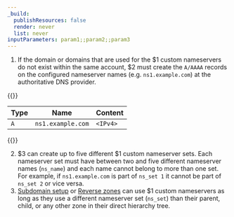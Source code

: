 ```yaml
---
_build:
  publishResources: false
  render: never
  list: never
inputParameters: param1;;param2;;param3
---
```


1. If the domain or domains that are used for the $1 custom nameservers do not exist within the same account, $2 must create the `A/AAAA` records on the configured nameserver names (e.g. `ns1.example.com`) at the authoritative DNS provider.

  {{<example>}}

  | Type | Name | Content |
  | --- | --- | --- |
  | `A` | `ns1.example.com` | `<IPv4>` |

  {{</example>}}

2. $3 can create up to five different $1 custom nameserver sets. Each nameserver set must have between two and five different nameserver names (`ns_name`) and each name cannot belong to more than one set. For example, if `ns1.example.com` is part of `ns_set 1` it cannot be part of `ns_set 2` or vice versa.
3. [Subdomain setup](/dns/zone-setups/subdomain-setup/) or [Reverse zones](/dns/additional-options/reverse-zones/) can use $1 custom nameservers as long as they use a different nameserver set (`ns_set`) than their parent, child, or any other zone in their direct hierarchy tree.